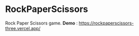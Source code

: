 # RockPaperScissors
 Rock Paper Scissors game.
**Demo** : https://rockpaperscissors-three.vercel.app/
